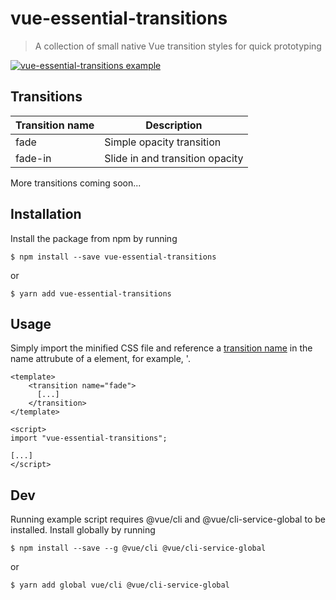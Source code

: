# vue-essential-transitions

> A collection of small native Vue transition styles for quick prototyping

[![vue-essential-transitions example](https://codesandbox.io/static/img/play-codesandbox.svg)](https://codesandbox.io/s/rl27rwmxjo)

## Transitions

Transition name | Description
----------------|-----------
fade            | Simple opacity transition
fade-in         | Slide in and transition opacity

More transitions coming soon...

## Installation

Install the package from npm by running

```
$ npm install --save vue-essential-transitions
```

or

```
$ yarn add vue-essential-transitions
```

## Usage

Simply import the minified CSS file and reference a [transition name](##Transitions) in the name attrubute of a <transition> element, for example, '<transition name="fade"><FadingEl /></transition>.

```
<template>
    <transition name="fade">
      [...]
    </transition>
</template>

<script>
import "vue-essential-transitions";

[...]
</script>
```

## Dev

Running example script requires @vue/cli and @vue/cli-service-global to be installed.
Install globally by running

```
$ npm install --save --g @vue/cli @vue/cli-service-global
```

or

```
$ yarn add global vue/cli @vue/cli-service-global
```
